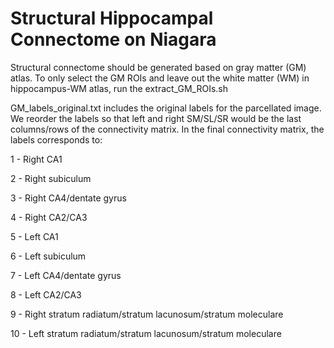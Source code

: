 # Structural Hippocampal Connectome on Niagara #

Structural connectome should be generated based on gray matter (GM) atlas. To only select the GM ROIs and leave out the white matter (WM) in hippocampus-WM atlas, run the extract_GM_ROIs.sh 

GM_labels_original.txt includes the original labels for the parcellated image. We reorder the labels so that left and right SM/SL/SR would be the last columns/rows of the connectivity matrix. In the final connectivity matrix, the labels corresponds to:

1 - Right CA1

2 - Right subiculum

3 - Right CA4/dentate gyrus

4 - Right CA2/CA3

5 - Left CA1 

6 - Left subiculum

7 - Left CA4/dentate gyrus

8 - Left CA2/CA3

9 - Right stratum radiatum/stratum lacunosum/stratum moleculare

10 - Left stratum radiatum/stratum lacunosum/stratum moleculare

